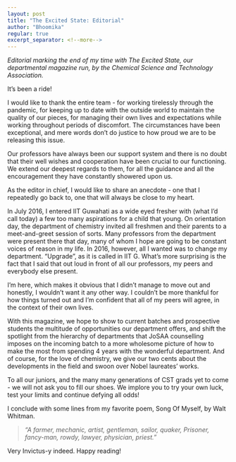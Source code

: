 ```yaml
---
layout: post
title: "The Excited State: Editorial"
author: "Bhoomika"
regular: true
excerpt_separator: <!--more-->
---
```


_Editorial marking the end of my time with The Excited State, our departmental magazine run, by the Chemical Science and Technology Association._<!--more-->

It’s been a ride!

I would like to thank the entire team -  for working tirelessly through the pandemic, for keeping up to date with the outside world to maintain the quality of our pieces, for managing their own lives and expectations while working throughout periods of discomfort. The circumstances have been exceptional, and mere words don’t do justice to how proud we are to be releasing this issue.

Our professors have always been our support system and there is no doubt that their well wishes and cooperation have been crucial to our functioning. We extend our deepest regards to them, for all the guidance and all the encouragement they have constantly showered upon us.

As the editor in chief, I would like to share an anecdote - one that I repeatedly go back to, one that will always be close to my heart.

In July 2016, I entered IIT Guwahati as a wide eyed fresher with (what I’d call today) a few too many aspirations for a child that young. On orientation day, the department of chemistry invited all freshmen and their parents to a meet-and-greet session of sorts. Many professors from the department were present there that day, many of whom I hope are going to be constant voices of reason in my life. In 2016, however, all I wanted was to change my department. “Upgrade”, as it is called in IIT G. What’s more surprising is the fact that I said that out loud in front of all our professors, my peers and everybody else present.

I’m here, which makes it obvious that I didn’t manage to move out and honestly, I wouldn’t want it any other way. I couldn’t be more thankful for how things turned out and I’m confident that all of my peers will agree, in the context of their own lives.

With this magazine, we hope to show to current batches and prospective students the multitude of opportunities our department offers, and shift the spotlight from the hierarchy of departments that JoSAA counselling imposes on the incoming batch to a more wholesome picture of how to make the most from spending 4 years with the wonderful department. And of course, for the love of chemistry, we give our two cents about the developments in the field and swoon over Nobel laureates’ works.

To all our juniors, and the many many generations of CST grads yet to come - we will not ask you to fill our shoes. We implore you to try your own luck, test your limits and continue defying all odds!

I conclude with some lines from my favorite poem, Song Of Myself, by Walt Whitman.

>_“A farmer, mechanic, artist, gentleman, sailor, quaker,_
_Prisoner, fancy-man, rowdy, lawyer, physician, priest.”_

Very Invictus-y indeed. Happy reading!
